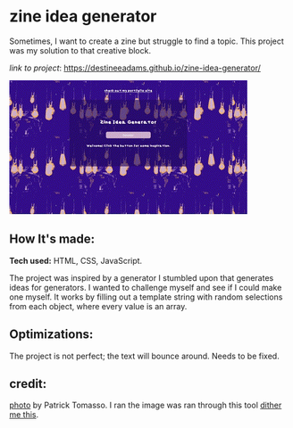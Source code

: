 # zine idea generator 
Sometimes, I want to create a zine but struggle to find a topic. This project was my solution to that creative block.


*link to project*: https://destineeadams.github.io/zine-idea-generator/

![demo gif](https://github.com/DestineeAdams/portfolio-Website/blob/main/files/zineIdeaGenerator.gif?raw=true)

## How It's made:

**Tech used:** HTML, CSS, JavaScript.

The project was inspired by a generator I stumbled upon that generates ideas for generators. I wanted to challenge myself and see if I could make one myself. It works by filling out a template string with random selections from each object, where every value is an array.

## Optimizations:
The project is not perfect; the text will bounce around. Needs to be fixed.

## credit:
  [photo](https://unsplash.com/photos/lighted-vintage-light-bulbs-1NTFSnV-KLs) by Patrick Tomasso. I ran the image was ran through this tool [dither me this](https://doodad.dev/dither-me-this/).

